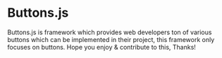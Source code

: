 # Buttons.js
Buttons.js is framework which provides web developers ton of various buttons which can be implemented in their project, this framework only focuses on buttons. Hope you enjoy &amp; contribute to this, Thanks!
